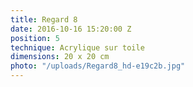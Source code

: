 ```yaml
---
title: Regard 8
date: 2016-10-16 15:20:00 Z
position: 5
technique: Acrylique sur toile
dimensions: 20 x 20 cm
photo: "/uploads/Regard8_hd-e19c2b.jpg"
---
```


